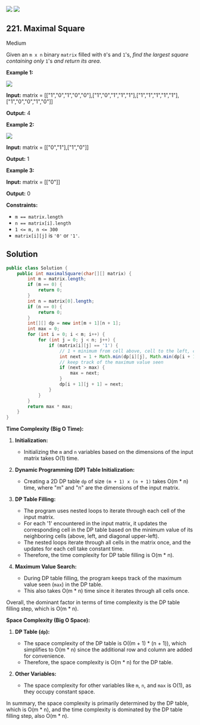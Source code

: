 [![](https://img.shields.io/github/stars/javadev/LeetCode-in-Java?label=Stars&style=flat-square)](https://github.com/javadev/LeetCode-in-Java)
[![](https://img.shields.io/github/forks/javadev/LeetCode-in-Java?label=Fork%20me%20on%20GitHub%20&style=flat-square)](https://github.com/javadev/LeetCode-in-Java/fork)

## 221\. Maximal Square

Medium

Given an `m x n` binary `matrix` filled with `0`'s and `1`'s, _find the largest square containing only_ `1`'s _and return its area_.

**Example 1:**

![](https://assets.leetcode.com/uploads/2020/11/26/max1grid.jpg)

**Input:** matrix = \[\["1","0","1","0","0"],["1","0","1","1","1"],["1","1","1","1","1"],["1","0","0","1","0"]]

**Output:** 4 

**Example 2:**

![](https://assets.leetcode.com/uploads/2020/11/26/max2grid.jpg)

**Input:** matrix = \[\["0","1"],["1","0"]]

**Output:** 1 

**Example 3:**

**Input:** matrix = \[\["0"]]

**Output:** 0 

**Constraints:**

*   `m == matrix.length`
*   `n == matrix[i].length`
*   `1 <= m, n <= 300`
*   `matrix[i][j]` is `'0'` or `'1'`.

## Solution

```java
public class Solution {
    public int maximalSquare(char[][] matrix) {
        int m = matrix.length;
        if (m == 0) {
            return 0;
        }
        int n = matrix[0].length;
        if (n == 0) {
            return 0;
        }
        int[][] dp = new int[m + 1][n + 1];
        int max = 0;
        for (int i = 0; i < m; i++) {
            for (int j = 0; j < n; j++) {
                if (matrix[i][j] == '1') {
                    // 1 + minimum from cell above, cell to the left, cell diagonal upper-left
                    int next = 1 + Math.min(dp[i][j], Math.min(dp[i + 1][j], dp[i][j + 1]));
                    // keep track of the maximum value seen
                    if (next > max) {
                        max = next;
                    }
                    dp[i + 1][j + 1] = next;
                }
            }
        }
        return max * max;
    }
}
```

﻿**Time Complexity (Big O Time):**

1. **Initialization:**
   - Initializing the `m` and `n` variables based on the dimensions of the input matrix takes O(1) time.

2. **Dynamic Programming (DP) Table Initialization:**
   - Creating a 2D DP table `dp` of size `(m + 1) x (n + 1)` takes O(m * n) time, where "m" and "n" are the dimensions of the input matrix.

3. **DP Table Filling:**
   - The program uses nested loops to iterate through each cell of the input matrix.
   - For each '1' encountered in the input matrix, it updates the corresponding cell in the DP table based on the minimum value of its neighboring cells (above, left, and diagonal upper-left).
   - The nested loops iterate through all cells in the matrix once, and the updates for each cell take constant time.
   - Therefore, the time complexity for DP table filling is O(m * n).

4. **Maximum Value Search:**
   - During DP table filling, the program keeps track of the maximum value seen (`max`) in the DP table.
   - This also takes O(m * n) time since it iterates through all cells once.

Overall, the dominant factor in terms of time complexity is the DP table filling step, which is O(m * n).

**Space Complexity (Big O Space):**

1. **DP Table (`dp`):**
   - The space complexity of the DP table is O((m + 1) * (n + 1)), which simplifies to O(m * n) since the additional row and column are added for convenience.
   - Therefore, the space complexity is O(m * n) for the DP table.

2. **Other Variables:**
   - The space complexity for other variables like `m`, `n`, and `max` is O(1), as they occupy constant space.

In summary, the space complexity is primarily determined by the DP table, which is O(m * n), and the time complexity is dominated by the DP table filling step, also O(m * n).

